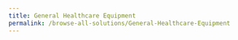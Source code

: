 ```yaml
---
title: General Healthcare Equipment
permalink: /browse-all-solutions/General-Healthcare-Equipment
---
```



